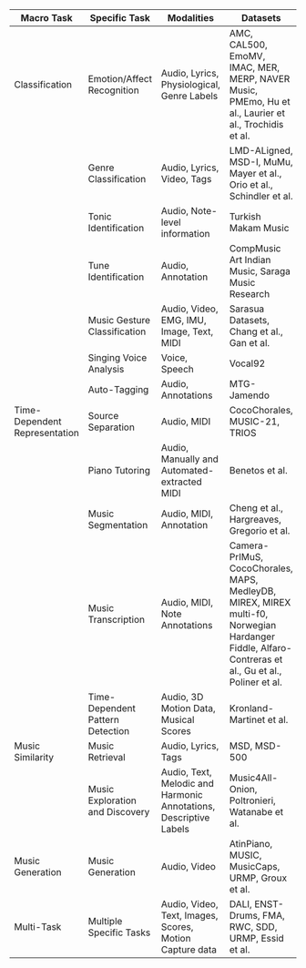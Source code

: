 | Macro Task               | Specific Task                    | Modalities                                               | Datasets                                                   |
|--------------------------|----------------------------------|----------------------------------------------------------|------------------------------------------------------------|
| Classification           | Emotion/Affect Recognition      | Audio, Lyrics, Physiological, Genre Labels               | AMC, CAL500, EmoMV, IMAC, MER, MERP, NAVER Music, PMEmo, Hu et al., Laurier et al., Trochidis et al. |
|                          | Genre Classification            | Audio, Lyrics, Video, Tags                               | LMD-ALigned, MSD-I, MuMu, Mayer et al., Orio et al., Schindler et al. |
|                          | Tonic Identification            | Audio, Note-level information                            | Turkish Makam Music                                        |
|                          | Tune Identification             | Audio, Annotation                                        | CompMusic Art Indian Music, Saraga Music Research          |
|                          | Music Gesture Classification   | Audio, Video, EMG, IMU, Image, Text, MIDI               | Sarasua Datasets, Chang et al., Gan et al.                 |
|                          | Singing Voice Analysis          | Voice, Speech                                            | Vocal92                                                    |
|                          | Auto-Tagging                    | Audio, Annotations                                       | MTG-Jamendo                                                |
| Time-Dependent Representation | Source Separation            | Audio, MIDI                                              | CocoChorales, MUSIC-21, TRIOS                              |
|                          | Piano Tutoring                  | Audio, Manually and Automated-extracted MIDI             | Benetos et al.                                             |
|                          | Music Segmentation              | Audio, MIDI, Annotation                                  | Cheng et al., Hargreaves, Gregorio et al.                  |
|                          | Music Transcription             | Audio, MIDI, Note Annotations                            | Camera-PrIMuS, CocoChorales, MAPS, MedleyDB, MIREX, MIREX multi-f0, Norwegian Hardanger Fiddle, Alfaro-Contreras et al., Gu et al., Poliner et al. |
|                          | Time-Dependent Pattern Detection | Audio, 3D Motion Data, Musical Scores                  | Kronland-Martinet et al.                                   |
| Music Similarity         | Music Retrieval                 | Audio, Lyrics, Tags                                      | MSD, MSD-500                                               |
|                          | Music Exploration and Discovery | Audio, Text, Melodic and Harmonic Annotations, Descriptive Labels | Music4All-Onion, Poltronieri, Watanabe et al.             |
| Music Generation         | Music Generation                | Audio, Video                                             | AtinPiano, MUSIC, MusicCaps, URMP, Groux et al.           |
| Multi-Task               | Multiple Specific Tasks         | Audio, Video, Text, Images, Scores, Motion Capture data | DALI, ENST-Drums, FMA, RWC, SDD, URMP, Essid et al.       |
